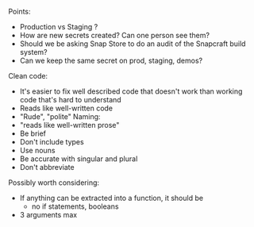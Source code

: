 Points:

- Production vs Staging ?
- How are new secrets created? Can one person see them?
- Should we be asking Snap Store to do an audit of the Snapcraft build system?
- Can we keep the same secret on prod, staging, demos?

Clean code:

- It's easier to fix well described code that doesn't work than working code that's hard to understand
- Reads like well-written code
- "Rude", "polite"
  Naming:
- "reads like well-written prose"
- Be brief
- Don't include types
- Use nouns
- Be accurate with singular and plural
- Don't abbreviate

Possibly worth considering:

- If anything can be extracted into a function, it should be
  - no if statements, booleans
- 3 arguments max

